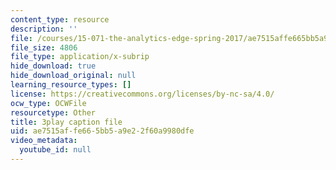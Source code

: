 ```yaml
---
content_type: resource
description: ''
file: /courses/15-071-the-analytics-edge-spring-2017/ae7515affe665bb5a9e22f60a9980dfe_6m4l2k9hBZw.srt
file_size: 4806
file_type: application/x-subrip
hide_download: true
hide_download_original: null
learning_resource_types: []
license: https://creativecommons.org/licenses/by-nc-sa/4.0/
ocw_type: OCWFile
resourcetype: Other
title: 3play caption file
uid: ae7515af-fe66-5bb5-a9e2-2f60a9980dfe
video_metadata:
  youtube_id: null
---
```

